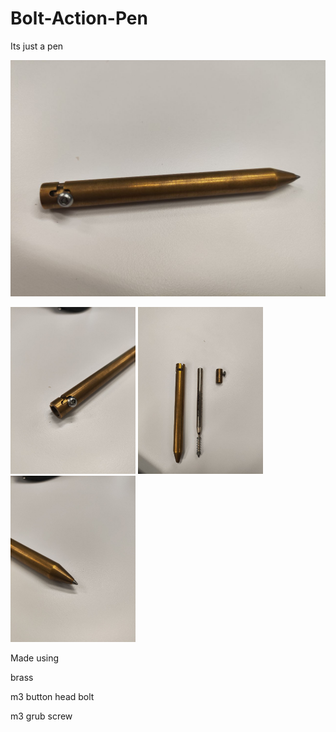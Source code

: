 # Bolt-Action-Pen
Its just a pen

<img src="images/photo_2025-02-21_08-50-08.jpg" width="600">

<img src="images/photo_2025-02-21_08-49-54.jpg" width="200"> <img src="images/photo_2025-02-21_08-49-47.jpg" width="200"> <img src="images/photo_2025-02-21_08-49-39.jpg" width="200">

Made using 

brass

m3 button head bolt

m3 grub screw

